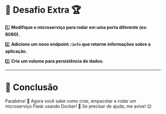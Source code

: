 
# 🚀 Desafio Extra 🏆

1️⃣ **Modifique o microserviço para rodar em uma porta diferente (ex: 8080).**

2️⃣ **Adicione um novo endpoint `/info` que retorne informações sobre a aplicação.**

3️⃣ **Crie um volume para persistência de dados.**

---

# 🎯 Conclusão
Parabéns! 🎉 Agora você sabe como criar, empacotar e rodar um microserviço Flask usando Docker! 🚀
Se precisar de ajuda, me avise! 😉
